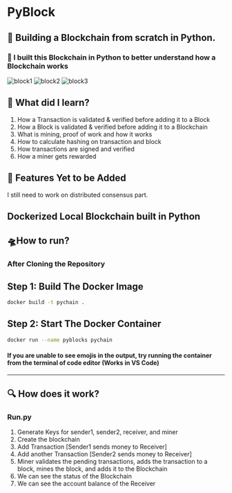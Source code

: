 # PyBlock

## :snake: Building a Blockchain from scratch in Python.
### :link: I built this Blockchain in Python to better understand how a Blockchain works

![block1](https://user-images.githubusercontent.com/30176438/132985082-3256a981-01d6-4149-a154-a131ca27bde1.png)
![block2](https://user-images.githubusercontent.com/30176438/132985076-b6956ee6-4834-4a16-bc6e-d926af51bfa6.png)
![block3](https://user-images.githubusercontent.com/30176438/132985081-43ab9138-c8b1-49ab-a82b-29c70d2e9c19.png)





## :rocket: What did I learn?

1. How a Transaction is validated & verified before adding it to a Block
2. How a Block is validated & verified before adding it to a Blockchain
3. What is mining, proof of work and how it works
4. How to calculate hashing on transaction and block
5. How transactions are signed and verified 
6. How a miner gets rewarded 


## :rocket: Features Yet to be Added
I still need to work on distributed consensus part.

## Dockerized Local Blockchain built in Python
## 🛸How to run?

### After Cloning the Repository

## Step 1: Build The Docker Image

  ```sh
  docker build -t pychain .
  ```
## Step 2: Start The Docker Container

  ```sh
  docker run --name pyblocks pychain
  ```



#### If you are unable to see emojis in the output, try running the container from the terminal of code editor (Works in VS Code)
------------------------------------------------------------------------------------------------------------------------------------

## :mag: How does it work?

### Run.py 
1. Generate Keys for sender1, sender2, receiver, and miner
2. Create the blockchain
3. Add Transaction [Sender1 sends money to Receiver]
4. Add another Transaction [Sender2 sends money to Receiver]
5. Miner validates the pending transactions, adds the transaction to a block, mines the block, and adds it to the Blockchain
6. We can see the status of the Blockchain
7. We can see the account balance of the Receiver

